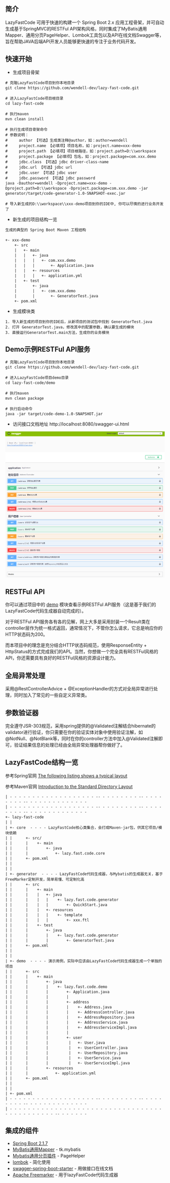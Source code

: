 ## 简介
LazyFastCode 可用于快速的构建一个 Spring Boot 2.x 应用工程骨架，并可自动生成基于SpringMVC的RESTFul API架构风格，同时集成了MyBatis通用Mapper、通用分页PageHelper、Lombok工具包以及API在线文档Swagger等，旨在帮助JAVA后端API开发人员能够更快速的专注于业务代码开发。


## 快速开始
- 生成项目骨架
```
# 克隆LazyFastCode项目到你本地目录
git clone https://github.com/wendell-dev/lazy-fast-code.git

# 进入LazyFastCode项目根目录
cd lazy-fast-code

# 执行maven
mvn clean install

# 执行生成项目骨架命令
# 参数说明： 
#     author 【可选】生成类注释@author，如：author=wendell
#     project.name 【必填项】项目名称，如：project.name=xxx-demo
#     project.path 【必填项】项目根路径，如：project.path=D:\\workspace
#     project.package 【必填项】包名，如：project.package=com.xxx.demo
#     jdbc.class 【可选】jdbc driver-class-name
#     jdbc.url 【可选】jdbc url
#     jdbc.user 【可选】jdbc user
#     jdbc.password 【可选】jdbc password
java -Dauthor=wendell -Dproject.name=xxx-demo -Dproject.path=D:\\workspace -Dproject.package=com.xxx.demo -jar generator/target/code-generator-1.0-SNAPSHOT-exec.jar

# 导入新生成的D:\\workspace\\xxx-demo项目到你的IDE中, 你可以尽情的进行业务开发了
```

- 新生成的项目结构一览
```
生成的典型的 Spring Boot Maven 工程结构

+- xxx-demo
    +- src
    |   +- main
    |   |   +- java
    |   |   |   +- com.xxx.demo
    |   |   |       +- Application.java
    |   |   +- resources
    |   |   |   +- application.yml
    |   +- test
    |       +- java
    |       |   +- com.xxx.demo
    |       |       +- GeneratorTest.java
    +- pom.xml
```

- 生成模块类
```
1. 导入新生成的项目到你的IDE后，从新项目的测试包中找到 GeneratorTest.java
2. 打开 GeneratorTest.java，修改其中的配置参数，确认要生成的模块
3. 直接运行GeneratorTest.main方法，生成你的业务模块
```


## Demo示例RESTFul API服务
```
# 克隆LazyFastCode项目到你本地目录
git clone https://github.com/wendell-dev/lazy-fast-code.git

# 进入LazyFastCode项目demo目录
cd lazy-fast-code/demo

# 执行maven
mvn clean package

# 执行启动命令
java -jar target/code-demo-1.0-SNAPSHOT.jar
```

- 访问接口文档地址 http://localhost:8080/swagger-ui.html

![demo-swagger.jpg](https://github.com/wendell-dev/resource-static/blob/master/lazy-fast-code/demo-swagger.jpg)


## RESTFul API
你可以通过项目中的 [demo](https://github.com/wendell-dev/lazy-fast-code/tree/master/demo) 模块查看示例RESTFul API服务（这是基于我们的LazyFastCode代码生成器自动完成的）。 

对于RESTFul API服务各有各的见解，网上大多是采用封装一个Result类在controller层作为统一格式返回，通常情况下，不管你怎么请求，它总是响应你的HTTP状态码为200。 

而本项目中的理念是充分结合HTTP状态码规范，使用ResponseEntity + HttpStatus的方式完成我们的API。当然，你想做一个完全具有RESTFul风格的API，你还需要具有良好的RESTFul风格的资源设计能力。


## 全局异常处理
采用@RestControllerAdvice + @ExceptionHandler的方式对全局异常进行处理，同时加入了常见的一些自定义异常类。


## 参数验证器
完全遵守JSR-303规范，采用spring提供的@Validated注解结合hibernate的validator进行验证，你只需要在你的验证实体对象中使用验证注解，如@NotNull、@NotBlank等，同时在你的controller方法中加入@Validated注解即可，验证结果信息的处理已经由全局异常处理器帮你做好了。


## LazyFastCode结构一览
参考Spring官网
[The following listing shows a typical layout](https://docs.spring.io/spring-boot/docs/2.1.7.RELEASE/reference/html/using-boot-structuring-your-code.html#using-boot-locating-the-main-class)

参考Maven官网
[Introduction to the Standard Directory Layout](http://maven.apache.org/guides/introduction/introduction-to-the-standard-directory-layout.html)

    | - - - - - - - - - - - - - - - - - - - -- - - - - - - - - -- - - - - - - - - -- - - - - - - - - - - - - -
    | - - - - - - - - - - - - - - - - - - - -- - - - - - - - - -- - - - - - - - - -- - - - - - - - - - - - - -
    +- lazy-fast-code
    | |
    | +- core  - - - - LazyFastCode核心类集合，会打成Maven-jar包，供其它项目/模块依赖
    | |      +- src/
    | |      |    +- main
    | |      |        +- java
    | |      |            +- lazy.fast.code.core
    | |      +- pom.xml
    | |
    | |
    | +- generator  - - - - LazyFastCode代码生成器，与Mybatis的生成器无关，基于FreeMarker定制开发，简单易懂、可定制化高
    | |      +- src
    | |      |    +- main
    | |      |    |   +- java
    | |      |    |   |    +- lazy.fast.code.generator
    | |      |    |   |        +- QuickStart.java
    | |      |    |   +- resources
    | |      |    |   |    +- template
    | |      |    |   |        +- xxx.ftl
    | |      |    +- test
    | |      |        +- java
    | |      |        |    +- lazy.fast.code.generator
    | |      |        |        +- GeneratorTest.java
    | |      +- pom.xml
    | |
    | |
    | +- demo  - - - - 演示用例，实际中应该由LazyFastCode代码生成器生成一个单独的项目
    | |      +- src
    | |      |    +- main
    | |      |        +- java
    | |      |        |    +- lazy.fast.code.demo
    | |      |        |        +- Application.java
    | |      |        |        |
    | |      |        |        +- address
    | |      |        |        |    +- Address.java
    | |      |        |        |    +- AddressController.java
    | |      |        |        |    +- AddressRepository.java
    | |      |        |        |    +- AddressService.java
    | |      |        |        |    +- AddressServiceImpl.java
    | |      |        |        |
    | |      |        |        +- user
    | |      |        |         |   +- User.java
    | |      |        |         |   +- UserController.java
    | |      |        |         |   +- UserRepository.java
    | |      |        |         |   +- UserService.java
    | |      |        |         |   +- UserServiceImpl.java
    | |      |        +- resources
    | |      |            +- application.yml
    | |      +- pom.xml
    | |
    | |
    | +- pom.xml
    | - - - - - - - - - - - - - - - - - - - -- - - - - - - - - -- - - - - - - - - -- - - - - - - - - - - - - -
    | - - - - - - - - - - - - - - - - - - - - - - - - - - - - - - - - - - - - - - - - - - - - - -- - - - - - -


## 集成的组件
- [Spring Boot 2.1.7](https://docs.spring.io/spring-boot/docs/2.1.7.RELEASE/reference/html/)
- [MyBatis通用Mapper](https://github.com/abel533/Mapper) - tk.mybatis
- [Mybatis通用分页插件](https://github.com/pagehelper/Mybatis-PageHelper) - PageHelper
- [lombok](https://projectlombok.org/) - 简化使用
- [swagger-spring-boot-starter](https://github.com/SpringForAll/spring-boot-starter-swagger) - 用做接口在线文档
- [Apache Freemarker](https://github.com/apache/freemarker) - 用于lazyFastCode代码生成器


